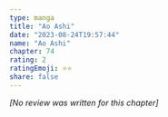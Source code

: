 ```yaml
---
type: manga
title: "Ao Ashi"
date: "2023-08-24T19:57:44"
name: "Ao Ashi"
chapter: 74
rating: 2
ratingEmoji: ⭐️⭐️
share: false
---
```


*[No review was written for this chapter]*
